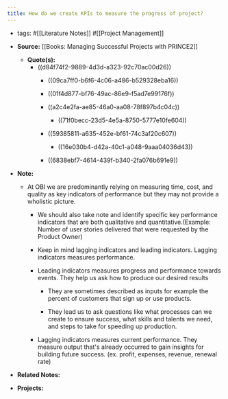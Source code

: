 ```yaml
---
title: How do we create KPIs to measure the progress of project?
---
```


- tags: #[[Literature Notes]] #[[Project Management]]

- **Source:** [[Books: Managing Successful Projects with PRINCE2]]
	 - **Quote(s):**
		 - ((d84f74f2-9889-4d3d-a323-92c70ac00d26))
			 - ((09ca7ff0-b6f6-4c06-a486-b529328eba16))

			 - ((01f4d877-bf76-49ac-86e9-f5ad7e99176f))

			 - ((a2c4e2fa-ae85-46a0-aa08-78f897b4c04c))
				 - ((71f0becc-23d5-4e5a-8750-5777e10fe604))

			 - ((59385811-a635-452e-bf61-74c3af20c607))
				 - ((16e030b4-d42a-40c1-a048-9aaa04036d43))

			 - ((6838ebf7-4614-439f-b340-2fa076b691e9))

- **Note:**
	 - At OBI we are predominantly relying on measuring time, cost, and quality as key indicators of performance but they may not provide a wholistic picture.
		 - We should also take note and identify specific key performance indicators that are both qualitative and quantitative.(Example: Number of user stories delivered that were requested by the Product Owner)

		 - Keep  in mind lagging indicators and leading indicators. Lagging indicators measures performance. 

		 - Leading indicators measures progress and performance towards events. They help us ask how to produce our desired results
			 - They are sometimes described as inputs for example the percent of customers that sign up or use products. 

			 - They lead us to ask questions like what processes can we create to ensure success, what skills and talents we need, and steps to take for speeding up production.

		 - Lagging indicators measures current performance. They measure output that's already occurred to gain insights for building future success. (ex. profit, expenses, revenue, renewal rate)

- **Related Notes:**

- **Projects:**
